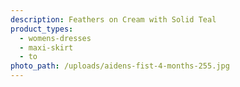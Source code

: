 ```yaml
---
description: Feathers on Cream with Solid Teal
product_types:
  - womens-dresses
  - maxi-skirt
  - to
photo_path: /uploads/aidens-fist-4-months-255.jpg
---
```

